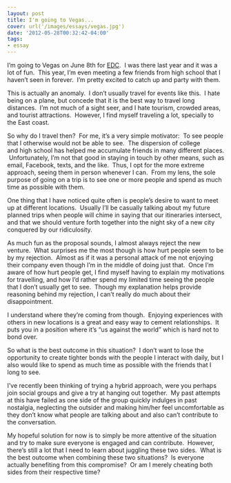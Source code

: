 ```yaml
---
layout: post
title: I'm going to Vegas...
cover: url('/images/essays/vegas.jpg')
date: '2012-05-28T00:32:42-04:00'
tags:
- essay
---
```

I’m going to Vegas on June 8th for [EDC](http://electricdaisycarnival.com/).  I was there last year and it was a lot of fun.  This year, I’m even meeting a few friends from high school that I haven’t seen in forever.  I’m pretty excited to catch up and party with them.

This is actually an anomaly.  I don’t usually travel for events like this.  I hate being on a plane, but concede that it is the best way to travel long distances.  I’m not much of a sight seer, and I hate tourism, crowded areas, and tourist attractions.  However, I find myself traveling a lot, specially to the East coast.  

So why do I travel then?  For me, it’s a very simple motivator:  To see people that I otherwise would not be able to see.  The dispersion of college and high school has helped me accumulate friends in many different places.  Unfortunately, I’m not that good in staying in touch by other means, such as email, Facebook, texts, and the like.  Thus, I opt for the more extreme approach, seeing them in person whenever I can.  From my lens, the sole purpose of going on a trip is to see one or more people and spend as much time as possible with them.  

One thing that I have noticed quite often is people’s desire to want to meet up at different locations.  Usually I’ll be casually talking about my future planned trips when people will chime in saying that our itineraries intersect, and that we should venture forth together into the night sky of a new city conquered by our ridiculosity.  

As much fun as the proposal sounds, I almost always reject the new venture.  What surprises me the most though is how hurt people seem to be by my rejection.  Almost as if it was a personal attack of me not enjoying their company even though I’m in the middle of doing just that.  Once I’m aware of how hurt people get, I find myself having to explain my motivations for travelling, and how I’d rather spend my limited time seeing the people that I don’t usually get to see.  Though my explanation helps provide reasoning behind my rejection, I can’t really do much about their disappointment.  

I understand where they’re coming from though.  Enjoying experiences with others in new locations is a great and easy way to cement relationships.  It puts you in a position where it’s “us against the world” which is hard not to bond over.  

So what is the best outcome in this situation?  I don’t want to lose the opportunity to create tighter bonds with the people I interact with daily, but I also would like to spend as much time as possible with the friends that I long to see. 

I’ve recently been thinking of trying a hybrid approach, were you perhaps join social groups and give a try at hanging out together.  My past attempts at this have failed as one side of the group quickly indulges in past nostalgia, neglecting the outsider and making him/her feel uncomfortable as they don’t know what people are talking about and also can’t contribute to the conversation.  

My hopeful solution for now is to simply be more attentive of the situation and try to make sure everyone is engaged and can contribute.  However, there’s still a lot that I need to learn about juggling these two sides.  What is the best outcome when combining these two situations?  Is everyone actually benefiting from this compromise?  Or am I merely cheating both sides from their respective time?
